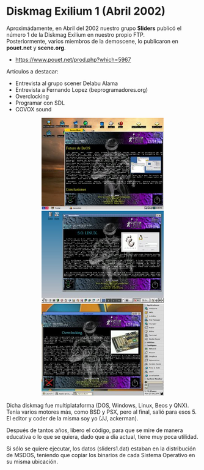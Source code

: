 # Diskmag Exilium 1 (Abril 2002)

Aproximádamente, en Abril del 2002 nuestro grupo <b>Sliders</b> publicó el número 1 de la Diskmag Exilium en nuestro propio FTP.<br>
Posteriormente, varios miembros de la demoscene, lo publicaron en <b>pouet.net</b> y <b>scene.org</b>.

<ul>
 <li><a href='https://www.pouet.net/prod.php?which=5967'>https://www.pouet.net/prod.php?which=5967</a></li>   
</ul>  

Artículos a destacar:
<ul>
 <li>Entrevista al grupo scener Delabu Alama</li>
 <li>Entrevista a Fernando Lopez (beprogramadores.org)</li>
 <li>Overclocking</li>
 <li>Programar con SDL</li>
 <li>COVOX sound</li> 
</ul>

<center><img src='pewviewbeos.jpg'></center>
<center><img src='pewviewlinux.jpg'></center>
<center><img src='previewqnx.jpg'></center>

Dicha diskmag fue multiplataforma (DOS, Windows, Linux, Beos y QNX). Tenía varios motores más, como BSD y PSX, pero al final, salió para esos 5.<br>
El editor y coder de la misma soy yo (JJ, ackerman).<br>

Después de tantos años, libero el código, para que se mire de manera educativa o lo que se quiera, dado que a día actual, tiene muy poca utilidad.<br>

Si sólo se quiere ejecutar, los datos (sliders1.dat) estaban en la distribución de MSDOS, teniendo que copiar los binarios de cada Sistema Operativo en su misma ubicación.
